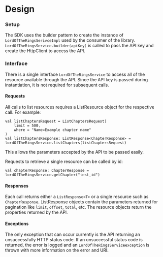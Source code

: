 # Design

### Setup
The SDK uses the builder pattern to create the instance of `LordOfTheRingsSerivceImpl` used by the consumer of the library.
`LordOfTheRingsService.builder(apiKey)` is called to pass the API key and create the HttpClient to access the API.

### Interface
There is a single interface `LordOfTheRingsService` to access all of the resource available through the API.
Since the API key is passed during instantiation, it is not required for subsequent calls.

#### Requests
All calls to list resources requires a ListResource object for the respective call. For example:
```
val listChaptersRequest = ListChaptersRequest(
    limit = 500,
    where = "Name=Example chapter name"
)
val listChaptersResponse: ListResponse<ChapterResponse> = lordOfTheRingsService.listChapters(listChaptersRequest)
```
This allows the parameters accepted by the API to be passed easily.

Requests to retrieve a single resource can be called by id:
```
val chapterResponse: ChapterResponse = lordOfTheRingsService.getChapter("test_id")
```

#### Responses
Each call returns either a `ListResponse<T>` or a single resource such as `ChapterResponse`.
ListResponse objects contain the parameters returned for pagination like `limit`, `offset`, `total`, etc. 
The resource objects return the properties returned by the API.

#### Exceptions
The only exception that can occur currently is the API returning an unsuccessfully HTTP status code. 
If an unsuccessful status code is returned, the error is logged and an `LordOfTheRingsServiceexception` is thrown with more information on the error and URI.